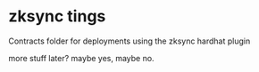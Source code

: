 # zksync tings

Contracts folder for deployments using the zksync hardhat plugin

more stuff later? maybe yes, maybe no.